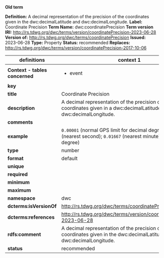 **Old term**

**Definition:** A decimal representation of the precision of the coordinates given in the dwc:decimalLatitude and dwc:decimalLongitude.
**Label:** Coordinate Precision
**Term Name:** dwc:coordinatePrecision
**Term version IRI:** http://rs.tdwg.org/dwc/terms/version/coordinatePrecision-2023-06-28
**Version of:** http://rs.tdwg.org/dwc/terms/coordinatePrecision
**Issued:** 2023-06-28
**Type:** Property
**Status:** recommended
**Replaces:** http://rs.tdwg.org/dwc/terms/version/coordinatePrecision-2017-10-06


| definitions | context 1 |
|-|-|
| **Context - tables concerned** | <ul><li>event</li></ul> |
| **key** |  |
| **title** | Coordinate Precision |
| **description** | A decimal representation of the precision of the coordinates given in a dwc:decimalLatitude and dwc:decimalLongitude. |
| **comments** |  |
| **example** | `0.00001` (normal GPS limit for decimal degrees); `0.000278` (nearest second); `0.01667` (nearest minute); `1.0` (nearest degree) |
| **type** | number |
| **format** | default |
| **unique** |  |
| **required** |  |
| **minimum** |  |
| **maximum** |  |
| **namespace** | dwc |
| **dcterms:isVersionOf** | http://rs.tdwg.org/dwc/terms/coordinatePrecision |
| **dcterms:references** | http://rs.tdwg.org/dwc/terms/version/coordinatePrecision-2023-06-28 |
| **rdfs:comment** | A decimal representation of the precision of the coordinates given in the dwc:decimalLatitude and dwc:decimalLongitude. |
| **status** | recommended |
